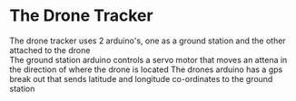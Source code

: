 <h1>The Drone Tracker</h1>

The drone tracker uses 2 arduino's, one as a ground station and the other attached to the drone</br>
The ground station arduino controls a servo motor that moves an attena in the direction of where the drone is located 
The drones arduino has a gps break out that sends latitude and longitude co-ordinates to the ground station

